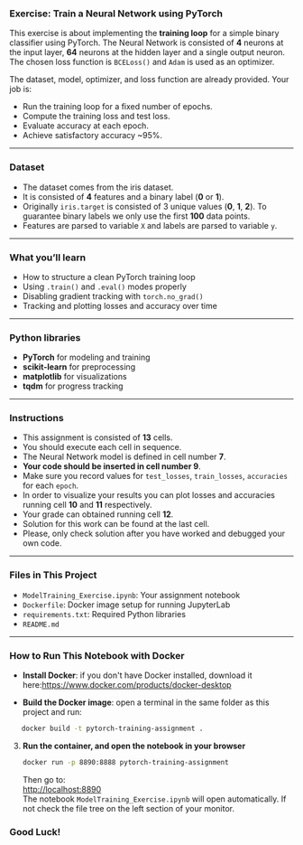 ### Exercise: Train a Neural Network using PyTorch

This exercise is about implementing the **training loop** for a simple binary classifier using PyTorch. The Neural Network is consisted of **4** neurons at the input layer, **64** neurons at the hidden layer and a single output neuron. The chosen loss function is `BCELoss()` and `Adam` is used as an optimizer.

The dataset, model, optimizer, and loss function are already provided. Your job is:

- Run the training loop for a fixed number of epochs.  
- Compute the training loss and test loss.  
- Evaluate accuracy at each epoch.  
- Achieve satisfactory accuracy ~95%.

---

### Dataset

- The dataset comes from the iris dataset.  
- It is consisted of **4** features and a binary label (**0** or **1**).  
- Originally `iris.target` is consisted of 3 unique values (**0**, **1**, **2**). To guarantee binary labels we only use the first **100** data points.  
- Features are parsed to variable `X` and labels are parsed to variable `y`.

---

### What you’ll learn

- How to structure a clean PyTorch training loop  
- Using `.train()` and `.eval()` modes properly  
- Disabling gradient tracking with `torch.no_grad()`  
- Tracking and plotting losses and accuracy over time

---

### Python libraries

- **PyTorch** for modeling and training  
- **scikit-learn** for preprocessing  
- **matplotlib** for visualizations  
- **tqdm** for progress tracking  

---

### Instructions

- This assignment is consisted of **13** cells.  
- You should execute each cell in sequence.  
- The Neural Network model is defined in cell number **7**.  
- **Your code should be inserted in cell number 9**.  
- Make sure you record values for `test_losses`, `train_losses`, `accuracies` for each `epoch`.  
- In order to visualize your results you can plot losses and accuracies running cell **10** and **11** respectively.  
- Your grade can obtained running cell **12**.  
- Solution for this work can be found at the last cell.  
- Please, only check solution after you have worked and debugged your own code.

---

### Files in This Project

- `ModelTraining_Exercise.ipynb`: Your assignment notebook
- `Dockerfile`: Docker image setup for running JupyterLab
- `requirements.txt`: Required Python libraries
- `README.md`

---

### How to Run This Notebook with Docker

 - **Install Docker**: if you don't have Docker installed, download it here:https://www.docker.com/products/docker-desktop

 - **Build the Docker image**: open a terminal in the same folder as this project and run:
```bash
   docker build -t pytorch-training-assignment .
   ```

3. **Run the container, and open the notebook in your browser**

   ```bash
   docker run -p 8890:8888 pytorch-training-assignment
   ```

   Then go to:  
   [http://localhost:8890](http://localhost:8890)  
   The notebook `ModelTraining_Exercise.ipynb` will open automatically. If not check the file tree on the left section of your monitor.

### Good Luck!
